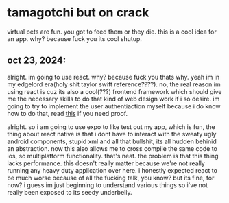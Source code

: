 # tamagotchi but on crack
virtual pets are fun. you got to feed them or they die. this is a cool idea for an app. why? because fuck you its cool shutup. 

## oct 23, 2024:
alright. im going to use react. why? because fuck you thats why. yeah im in my edgelord era(holy shit taylor swift reference????). no, the real reason im using react is cuz its also a cool(???) frontend framework which should give me the necessary skills to do that kind of web design work if i so desire. im going to try to implement the user authentiaction myself because i do know how to do that, read [this](apiing.md) if you need proof. 

alright. so i am going to use expo to like test out my app, which is fun, the thing about react native is that i dont have to interact with the sweaty ugly android components, stupid xml and all that bullshit, its all hudden behinid an abstraction. now this also allows me to cross compile the same code to ios, so multiplatform functionality. that's neat. the problem is that this thing lacks performance.  this doesn't really matter because we're not really running any heavy duty application over here. i honestly expected react to be much worse because of all the fucking talk, you know? but its fine, for now? i guess im just beginning to understand various things so i've not really been exposed to its seedy underbelly. 